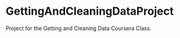 GettingAndCleaningDataProject
=============================

Project for the Getting and Cleaning Data Coursera Class.
